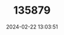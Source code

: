---
title: "135879"
category: "Megophrys zunhebotoensis"
draft: false
date: 2024-02-22 13:03:51
languages:
  English: ["Zunheboto's Horned Toad"]
---